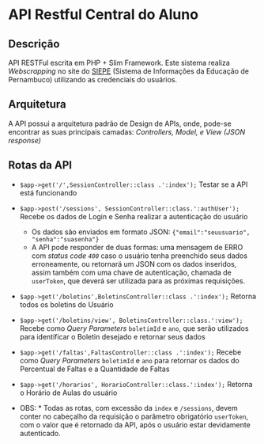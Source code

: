 # API Restful Central do Aluno

## Descrição
API RESTFul escrita em PHP + Slim Framework. Este sistema realiza *Webscrapping* 
no site do [SIEPE](http://www.siepe.educacao.pe.gov.br/) (Sistema de Informações da Educação de Pernambuco) utilizando as credenciais do usuários.

## Arquitetura
A API possui a arquitetura padrão de Design de APIs, onde, pode-se encontrar as suas principais camadas: _Controllers, Model, e View (JSON response)_

## Rotas da API
* `$app->get('/',SessionController::class .':index');` Testar se a API está funcionando
* `$app->post('/sessions', SessionController::class.':authUser');` Recebe os dados de Login e Senha realizar a autenticação do usuário
  * Os dados são enviados em formato JSON: `{"email":"seuusuario", "senha":"suasenha"}`
  * A API pode responder de duas formas: uma mensagem de ERRO com _status code `400`_ caso o usuário tenha preenchido seus dados erroneamente, ou retornará um JSON com os dados inseridos, assim também com uma chave de autenticação, chamada de `userToken`, que deverá ser utilizada para as próximas requisições.
* `$app->get('/boletins',BoletinsController::class .':index');` Retorna todos os boletins do Usuário
* `$app->get('/boletins/view', BoletinsController::class.':view');` Recebe como _Query Parameters_ `boletimId` e `ano`, que serão utilizados para identificar o Boletin desejado e retornar seus dados
* `$app->get('/faltas',FaltasController::class .':index');` Recebe como _Query Parameters_ `boletimId` e `ano` para retornar os dados do Percentual de Faltas e a Quantidade de Faltas
* `$app->get('/horarios', HorarioController::class.':index');` Retorna o Horário de Aulas do usuário

* OBS: * Todas as rotas, com excessão da `index` e `/sessions`, devem conter no cabeçalho da requisição o parâmetro obrigatório `userToken`, com o valor que é retornado da API, após o usuário estar devidamente autenticado. 
